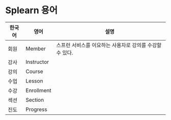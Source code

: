 # Splearn 용어

| 한국어 | 영어         | 설명                               |
|-----|------------|----------------------------------|
| 회원  | Member     | 스프런 서비스를 이요하는 사용자로 강의를 수강할 수 있다. |
| 강사  | Instructor |                                  |
| 강의  | Course     |                                  |
| 수업  | Lesson     |                                  |
| 수강  | Enrollment |                                  |
| 섹션  | Section    |                                  |
| 진도  | Progress   |                                  |
